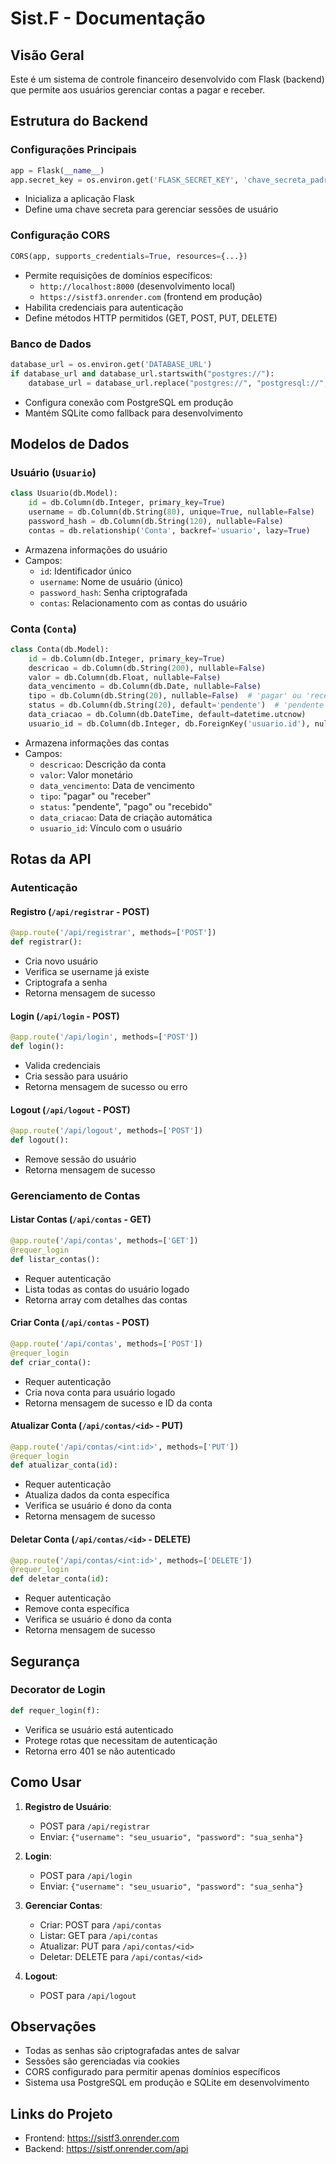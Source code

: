 # Sist.F - Documentação

## Visão Geral
Este é um sistema de controle financeiro desenvolvido com Flask (backend) que permite aos usuários gerenciar contas a pagar e receber.

## Estrutura do Backend

### Configurações Principais
```python
app = Flask(__name__)
app.secret_key = os.environ.get('FLASK_SECRET_KEY', 'chave_secreta_padrao')
```
- Inicializa a aplicação Flask
- Define uma chave secreta para gerenciar sessões de usuário

### Configuração CORS
```python
CORS(app, supports_credentials=True, resources={...})
```
- Permite requisições de domínios específicos:
  - `http://localhost:8000` (desenvolvimento local)
  - `https://sistf3.onrender.com` (frontend em produção)
- Habilita credenciais para autenticação
- Define métodos HTTP permitidos (GET, POST, PUT, DELETE)

### Banco de Dados
```python
database_url = os.environ.get('DATABASE_URL')
if database_url and database_url.startswith("postgres://"):
    database_url = database_url.replace("postgres://", "postgresql://", 1)
```
- Configura conexão com PostgreSQL em produção
- Mantém SQLite como fallback para desenvolvimento

## Modelos de Dados

### Usuário (`Usuario`)
```python
class Usuario(db.Model):
    id = db.Column(db.Integer, primary_key=True)
    username = db.Column(db.String(80), unique=True, nullable=False)
    password_hash = db.Column(db.String(120), nullable=False)
    contas = db.relationship('Conta', backref='usuario', lazy=True)
```
- Armazena informações do usuário
- Campos:
  - `id`: Identificador único
  - `username`: Nome de usuário (único)
  - `password_hash`: Senha criptografada
  - `contas`: Relacionamento com as contas do usuário

### Conta (`Conta`)
```python
class Conta(db.Model):
    id = db.Column(db.Integer, primary_key=True)
    descricao = db.Column(db.String(200), nullable=False)
    valor = db.Column(db.Float, nullable=False)
    data_vencimento = db.Column(db.Date, nullable=False)
    tipo = db.Column(db.String(20), nullable=False)  # 'pagar' ou 'receber'
    status = db.Column(db.String(20), default='pendente')  # 'pendente', 'pago', 'recebido'
    data_criacao = db.Column(db.DateTime, default=datetime.utcnow)
    usuario_id = db.Column(db.Integer, db.ForeignKey('usuario.id'), nullable=False)
```
- Armazena informações das contas
- Campos:
  - `descricao`: Descrição da conta
  - `valor`: Valor monetário
  - `data_vencimento`: Data de vencimento
  - `tipo`: "pagar" ou "receber"
  - `status`: "pendente", "pago" ou "recebido"
  - `data_criacao`: Data de criação automática
  - `usuario_id`: Vínculo com o usuário

## Rotas da API

### Autenticação

#### Registro (`/api/registrar` - POST)
```python
@app.route('/api/registrar', methods=['POST'])
def registrar():
```
- Cria novo usuário
- Verifica se username já existe
- Criptografa a senha
- Retorna mensagem de sucesso

#### Login (`/api/login` - POST)
```python
@app.route('/api/login', methods=['POST'])
def login():
```
- Valida credenciais
- Cria sessão para usuário
- Retorna mensagem de sucesso ou erro

#### Logout (`/api/logout` - POST)
```python
@app.route('/api/logout', methods=['POST'])
def logout():
```
- Remove sessão do usuário
- Retorna mensagem de sucesso

### Gerenciamento de Contas

#### Listar Contas (`/api/contas` - GET)
```python
@app.route('/api/contas', methods=['GET'])
@requer_login
def listar_contas():
```
- Requer autenticação
- Lista todas as contas do usuário logado
- Retorna array com detalhes das contas

#### Criar Conta (`/api/contas` - POST)
```python
@app.route('/api/contas', methods=['POST'])
@requer_login
def criar_conta():
```
- Requer autenticação
- Cria nova conta para usuário logado
- Retorna mensagem de sucesso e ID da conta

#### Atualizar Conta (`/api/contas/<id>` - PUT)
```python
@app.route('/api/contas/<int:id>', methods=['PUT'])
@requer_login
def atualizar_conta(id):
```
- Requer autenticação
- Atualiza dados da conta específica
- Verifica se usuário é dono da conta
- Retorna mensagem de sucesso

#### Deletar Conta (`/api/contas/<id>` - DELETE)
```python
@app.route('/api/contas/<int:id>', methods=['DELETE'])
@requer_login
def deletar_conta(id):
```
- Requer autenticação
- Remove conta específica
- Verifica se usuário é dono da conta
- Retorna mensagem de sucesso

## Segurança

### Decorator de Login
```python
def requer_login(f):
```
- Verifica se usuário está autenticado
- Protege rotas que necessitam de autenticação
- Retorna erro 401 se não autenticado

## Como Usar

1. **Registro de Usuário**:
   - POST para `/api/registrar`
   - Enviar: `{"username": "seu_usuario", "password": "sua_senha"}`

2. **Login**:
   - POST para `/api/login`
   - Enviar: `{"username": "seu_usuario", "password": "sua_senha"}`

3. **Gerenciar Contas**:
   - Criar: POST para `/api/contas`
   - Listar: GET para `/api/contas`
   - Atualizar: PUT para `/api/contas/<id>`
   - Deletar: DELETE para `/api/contas/<id>`

4. **Logout**:
   - POST para `/api/logout`

## Observações
- Todas as senhas são criptografadas antes de salvar
- Sessões são gerenciadas via cookies
- CORS configurado para permitir apenas domínios específicos
- Sistema usa PostgreSQL em produção e SQLite em desenvolvimento

## Links do Projeto
- Frontend: https://sistf3.onrender.com
- Backend: https://sistf.onrender.com/api 